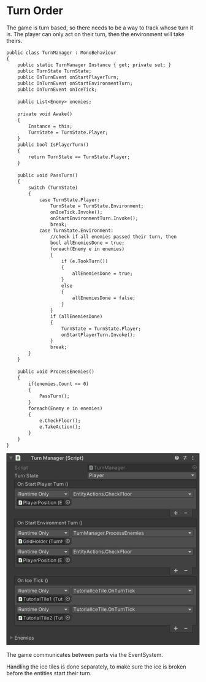 # Turn Order

The game is turn based, so there needs to be a way to track whose turn it is. The player can only act on their turn, then the environment will take theirs.

```
public class TurnManager : MonoBehaviour
{
    public static TurnManager Instance { get; private set; }
    public TurnState TurnState;
    public OnTurnEvent onStartPlayerTurn;
    public OnTurnEvent onStartEnvironmentTurn;
    public OnTurnEvent onIceTick;

    public List<Enemy> enemies;

    private void Awake()
    {
        Instance = this;
        TurnState = TurnState.Player;
    }
    public bool IsPlayerTurn()
    {
        return TurnState == TurnState.Player;
    }

    public void PassTurn()
    {
        switch (TurnState)
        {
            case TurnState.Player:
                TurnState = TurnState.Environment;
                onIceTick.Invoke();
                onStartEnvironmentTurn.Invoke();
                break;
            case TurnState.Environment:
                //check if all enemies passed their turn, then 
                bool allEnemiesDone = true;
                foreach(Enemy e in enemies)
                {
                    if (e.TookTurn())
                    {
                        allEnemiesDone = true;
                    }
                    else
                    {
                        allEnemiesDone = false;
                    }
                }
                if (allEnemiesDone)
                {
                    TurnState = TurnState.Player;
                    onStartPlayerTurn.Invoke();
                }
                break;
        }
    }

    public void ProcessEnemies()
    {
        if(enemies.Count <= 0)
        {
            PassTurn();
        }
        foreach(Enemy e in enemies)
        {
            e.CheckFloor();
            e.TakeAction();
        }
    }
}
```

![](<../.gitbook/assets/image (5) (1).png>)

The game communicates between parts via the EventSystem.&#x20;

Handling the ice tiles is done separately, to make sure the ice is broken before the entities start their turn.
